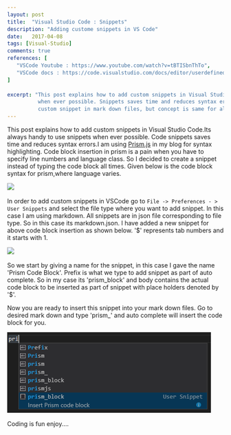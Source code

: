 ```yaml
---
layout: post
title:  "Visual Studio Code : Snippets"
description: "Adding custome snippets in VS Code"
date:   2017-04-08
tags: [Visual-Studio]
comments: true
references: [
   "VSCode Youtube : https://www.youtube.com/watch?v=tBTISbnThTo",
   "VSCode docs : https://code.visualstudio.com/docs/editor/userdefinedsnippets",
]

excerpt: "This post explains how to add custom snippets in Visual Studio Code.Its always handy to use snippets 
          when ever possible. Snippets saves time and reduces syntax errors.This blog explains how to add a 
          custom snippet in mark down files, but concept is same for all other file types."
---
```


This post explains how to add custom snippets in Visual Studio Code.Its always handy to use snippets 
when ever possible. Code snippets saves time and reduces syntax errors.I am using [Prism.js](http://prismjs.com/)
in my blog for syntax highlighting. Code block insertion in prism is a pain when you have to specify line numbers
and language class. So I decided to create a snippet instead of typing the code block all times. 
Given below is the code block syntax for prism,where language varies.

![](..\..\images\2017-04-18-11-47-59.png)

In order to add custom snippets in VSCode go to `File -> Preferences - > User Snippets` and select the 
file type where you want to add snippet. In this case I am using markdown. All snippets are in json file
corresponding to file type. So in this case its markdown.json.  I have added a new snippet for above 
code block insertion as shown below. '$' represents tab numbers and it starts with 1.

![](..\..\images\2017-04-18-11-52-46.png)

So we start by giving a name for the snippet, in this case I gave the name 'Prism Code Block'. Prefix
is what we type to add snippet as part of auto complete. So in my case its 'prism_block' and body 
contains the actual code block to be inserted as part of snippet with place holders denoted by '$'.

Now you are ready to insert this snippet into your mark down files. Go to desired mark down and type 'prism_'
and auto complete will insert the code block for you. 

<img src='/images/2017-04-18-12-01-27.png' class='img-responsive'>

Coding is fun enjoy....






